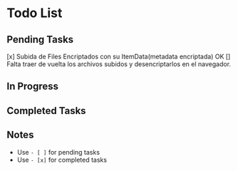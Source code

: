 # Todo List

## Pending Tasks

[x] Subida de Files Encriptados con su ItemData(metadata encriptada) OK
[] Falta traer de vuelta los archivos subidos y desencriptarlos en el navegador.


## In Progress

## Completed Tasks

## Notes
- Use `- [ ]` for pending tasks
- Use `- [x]` for completed tasks